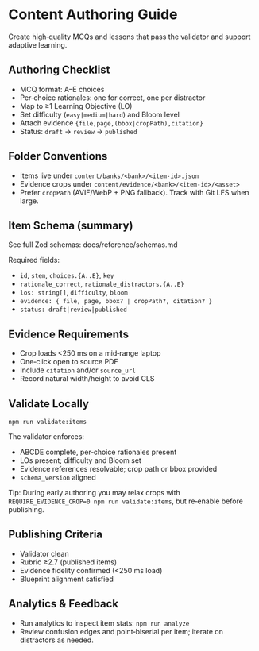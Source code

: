 # Content Authoring Guide

Create high‑quality MCQs and lessons that pass the validator and support adaptive learning.

## Authoring Checklist

- MCQ format: A–E choices
- Per‑choice rationales: one for correct, one per distractor
- Map to ≥1 Learning Objective (LO)
- Set difficulty (`easy|medium|hard`) and Bloom level
- Attach evidence `{file,page,(bbox|cropPath),citation}`
- Status: `draft` → `review` → `published`

## Folder Conventions

- Items live under `content/banks/<bank>/<item-id>.json`
- Evidence crops under `content/evidence/<bank>/<item-id>/<asset>`
- Prefer `cropPath` (AVIF/WebP + PNG fallback). Track with Git LFS when large.

## Item Schema (summary)

See full Zod schemas: docs/reference/schemas.md

Required fields:
- `id`, `stem`, `choices.{A..E}`, `key`
- `rationale_correct`, `rationale_distractors.{A..E}`
- `los: string[]`, `difficulty`, `bloom`
- `evidence: { file, page, bbox? | cropPath?, citation? }`
- `status: draft|review|published`

## Evidence Requirements

- Crop loads <250 ms on a mid‑range laptop
- One‑click open to source PDF
- Include `citation` and/or `source_url`
- Record natural width/height to avoid CLS

## Validate Locally

```
npm run validate:items
```

The validator enforces:
- ABCDE complete, per‑choice rationales present
- LOs present; difficulty and Bloom set
- Evidence references resolvable; crop path or bbox provided
- `schema_version` aligned

Tip: During early authoring you may relax crops with `REQUIRE_EVIDENCE_CROP=0 npm run validate:items`, but re‑enable before publishing.

## Publishing Criteria

- Validator clean
- Rubric ≥2.7 (published items)
- Evidence fidelity confirmed (<250 ms load)
- Blueprint alignment satisfied

## Analytics & Feedback

- Run analytics to inspect item stats: `npm run analyze`
- Review confusion edges and point‑biserial per item; iterate on distractors as needed.

